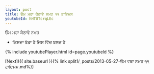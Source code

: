 ```yaml
---
layout: post
title: ਓਮ ਮਹਾ ਕੇਠਾਵੇ ਨਮਹ ੧੧ ਟਾਇਮਸ
youtubeId: hHTUTcrqLEc
---
```

 
 
 ਓਮ ਮਹਾ ਕੇਠਾਵੇ ਨਮਹ  
 
 -  ਕਿਸਦਾ ਝੰਡਾ ਹੈ ਜਿਸ ਵਿੱਚ ਬਲਦ ਹੈ 
 
  
 
  
 
 
 
 
 
 


{% include youtubePlayer.html id=page.youtubeId %}
 
[Next]({{ site.baseurl }}{% link  split1/_posts/2013-05-27-ਓਮ ਵਥਾ ਨਮਹ ੧੧ ਟਾਇਮਸ.md%})
 
